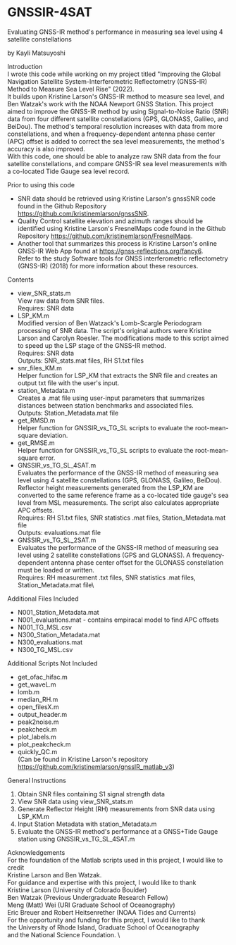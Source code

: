 # GNSSIR-4SAT
Evaluating GNSS-IR method's performance in measuring sea level using 4 satellite constellations

by Kayli Matsuyoshi

Introduction \
I wrote this code while working on my project titled "Improving the Global Navigation Satellite System-Interferometric Reflectometry (GNSS-IR) Method to Measure Sea Level Rise" (2022). \
It builds upon Kristine Larson's GNSS-IR method to measure sea level, and Ben Watzak's work with the NOAA Newport GNSS Station. This project aimed to improve the GNSS-IR method by using Signal-to-Noise Ratio (SNR) data from four different satellite constellations (GPS, GLONASS, Galileo, and BeiDou). The method's temporal resolution increases with data from more constellations, and when a frequency-dependent antenna phase center (APC) offset is added to correct the sea level measurements, the method's accuracy is also improved. \
With this code, one should be able to analyze raw SNR data from the four satellite constellations, and compare GNSS-IR sea level measurements with a co-located Tide Gauge sea level record.

Prior to using this code
- SNR data should be retrieved using Kristine Larson's gnssSNR code found in the Github Repository https://github.com/kristinemlarson/gnssSNR. 
- Quality Control satellite elevation and azimuth ranges should be identified using Kristine Larson's FresnelMaps code found in the Github Repository https://github.com/kristinemlarson/FresnelMaps. 
- Another tool that summarizes this process is Kristine Larson's online GNSS-IR Web App found at https://gnss-reflections.org/fancy6. \
Refer to the study Software tools for GNSS interferometric reflectometry (GNSS-IR) (2018) for more information about these resources.

Contents
- view_SNR_stats.m \
    View raw data from SNR files. \
    Requires: SNR data
- LSP_KM.m\
    Modified version of Ben Watzack's Lomb-Scargle Periodogram processing of SNR data. The script's original authors were Kristine Larson and Carolyn Roesler. The modifications made to this script aimed to speed up the LSP stage of the GNSS-IR method. \
    Requires: SNR data\
    Outputs: SNR_stats.mat files, RH S1.txt files
- snr_files_KM.m\
    Helper function for LSP_KM that extracts the SNR file and creates an output txt file with the user's input. 
- station_Metadata.m\
    Creates a .mat file using user-input parameters that summarizes distances between station benchmarks and associated files.\
    Outputs: Station_Metadata.mat file
- get_RMSD.m\
    Helper function for GNSSIR_vs_TG_SL scripts to evaluate the root-mean-square deviation. 
- get_RMSE.m\
    Helper function for GNSSIR_vs_TG_SL scripts to evaluate the root-mean-square error. 
- GNSSIR_vs_TG_SL_4SAT.m\
    Evaluates the performance of the GNSS-IR method of measuring sea level using 4 satellite constellations (GPS, GLONASS, Galileo, BeiDou). Reflector height measurements generated from the LSP_KM are converted to the same reference frame as a co-located tide gauge's sea level from MSL measurements. The script also calculates appropriate APC offsets. \
    Requires: RH S1.txt files, SNR statistics .mat files, Station_Metadata.mat file\
    Outputs: evaluations.mat file
- GNSSIR_vs_TG_SL_2SAT.m\
    Evaluates the performance of the GNSS-IR method of measuring sea level using 2 satellite constellations (GPS and GLONASS). A frequency-dependent antenna phase center offset for the GLONASS constellation must be loaded or written. \
    Requires: RH measurement .txt files, SNR statistics .mat files, Station_Metadata.mat file\

Additional Files Included
- N001_Station_Metadata.mat
- N001_evaluations.mat - contains empiracal model to find APC offsets
- N001_TG_MSL.csv
- N300_Station_Metadata.mat
- N300_evaluations.mat
- N300_TG_MSL.csv

Additional Scripts Not Included
- get_ofac_hifac.m
- get_waveL.m
- lomb.m
- median_RH.m
- open_filesX.m
- output_header.m
- peak2noise.m
- peakcheck.m
- plot_labels.m
- plot_peakcheck.m
- quickly_QC.m\
(Can be found in Kristine Larson's repository https://github.com/kristinemlarson/gnssIR_matlab_v3)

General Instructions
1. Obtain SNR files containing S1 signal strength data 
2. View SNR data using view_SNR_stats.m
3. Generate Reflector Height (RH) measurements from SNR data using LSP_KM.m
4. Input Station Metadata with station_Metadata.m
5. Evaluate the GNSS-IR method's performance at a GNSS+Tide Gauge station using GNSSIR_vs_TG_SL_4SAT.m

Acknowledgements\
For the foundation of the Matlab scripts used in this project, I would like to credit\
Kristine Larson and Ben Watzak. \
For guidance and expertise with this project, I would like to thank \
Kristine Larson (University of Colorado Boulder)\
Ben Watzak (Previous Undergraduate Research Fellow)\
Meng (Matt) Wei (URI Graduate School of Oceanography)\
Eric Breuer and Robert Heitsenrether (NOAA Tides and Currents)\
For the opportunity and funding for this project, I would like to thank \
the University of Rhode Island, Graduate School of Oceanography\
and the National Science Foundation. \
